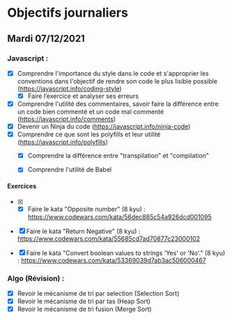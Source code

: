 # Objectifs journaliers

## Mardi 07/12/2021 

### Javascript :

* [X] Comprendre l'importance du style dans le code et s'approprier les conventions dans l'objectif de rendre son code le plus lisible possible (https://javascript.info/coding-style)
  * [X] Faire l’exercice et analyser ses erreurs
* [X] Comprendre l'utilité des commentaires, savoir faire la différence entre un code bien commenté et un code mal commenté (https://javascript.info/comments)
* [X] Devenir un Ninja du code (https://javascript.info/ninja-code)
* [X] Comprendre ce que sont les polyfills et leur utilité (https://javascript.info/polyfills)
  * [X] Comprendre la différence entre "transpilation" et "compilation"
  * [X] Comprendre l'utilité de Babel
  

#### Exercices

* [X] * [X] Faire le kata "Opposite number" (8 kyu) : https://www.codewars.com/kata/56dec885c54a926dcd001095
* [X] Faire le kata "Return Negative" (8 kyu) : https://www.codewars.com/kata/55685cd7ad70877c23000102
* [X] Faire le kata "Convert boolean values to strings 'Yes' or 'No'." (8 kyu) : https://www.codewars.com/kata/53369039d7ab3ac506000467


### Algo (Révision) : 

  * [X] Revoir le mécanisme de tri par selection (Selection Sort)
  * [X] Revoir le mécanisme de tri par tas (Heap Sort)
  * [X] Revoir le mécanisme de tri fusion (Merge Sort)
